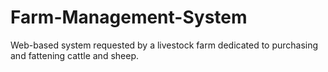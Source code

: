 # Farm-Management-System
Web-based system requested by a livestock farm dedicated to purchasing and fattening cattle and sheep.
